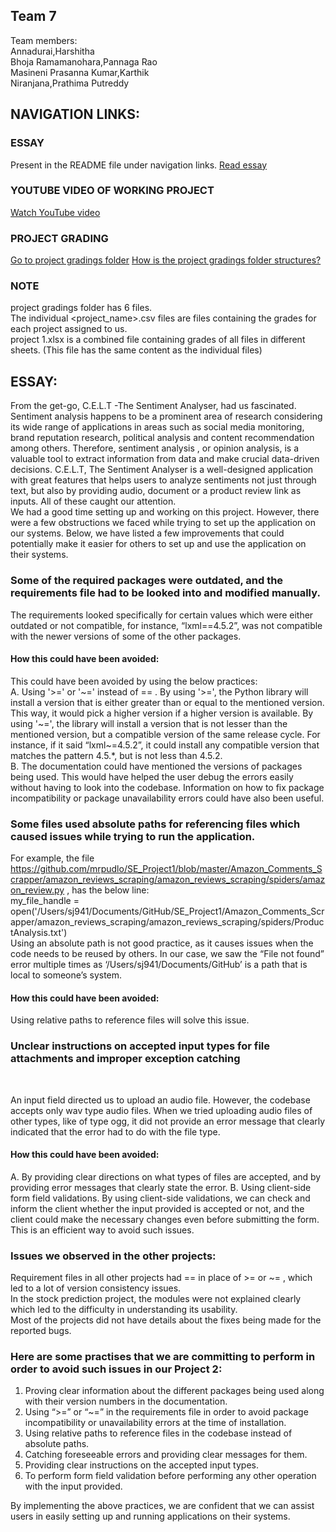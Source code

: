 ## Team 7
Team members: <br>
Annadurai,Harshitha <br>
Bhoja Ramamanohara,Pannaga Rao <br>
Masineni Prasanna Kumar,Karthik <br>
Niranjana,Prathima Putreddy <br>

## NAVIGATION LINKS:
### ESSAY 
Present in the README file under navigation links. [Read essay](https://github.com/Harshitha199819/SE-Project1/blob/main/proj1/README.md#essay-1)

### YOUTUBE VIDEO OF WORKING PROJECT 
[Watch YouTube video](https://www.youtube.com/watch?v=V5RYZG6PYrQ)

### PROJECT GRADING 
[Go to project gradings folder](https://github.com/Harshitha199819/SE-Project1/tree/main/proj1/project%20gradings)
[How is the project gradings folder structures?](https://github.com/Harshitha199819/SE-Project1/edit/main/proj1/README.md#note)

### NOTE 
project gradings folder has 6 files. <br>
The individual <project_name>.csv files are files containing the grades for each project assigned to us. <br>
project 1.xlsx is a combined file containing grades of all files in different sheets. (This file has the same content as the individual files) <br>


## ESSAY:

From the get-go, C.E.L.T -The Sentiment Analyser, had us fascinated. Sentiment analysis happens to be a prominent area of research considering its wide range of applications in areas such as social media monitoring, brand reputation research, political analysis and content recommendation among others. Therefore, sentiment analysis , or opinion analysis, is a valuable tool to extract information from data and make crucial data-driven decisions. C.E.L.T, The Sentiment Analyser is a well-designed application with great features that helps users to analyze sentiments not just through text, but also by providing audio, document or a product review link as inputs. All of these caught our attention.
<br>
We had a good time setting up and working on this project. However, there were a few obstructions we faced while trying to set up the application on our systems. Below, we have listed a few improvements that could potentially make it easier for others to set up and use the application on their systems.
<br>
### Some of the required packages were outdated, and the requirements file had to be looked into and modified manually. 
The requirements looked specifically for certain values which were either outdated or not compatible, for instance, “lxml==4.5.2”, was not compatible with the newer versions of some of the other packages. <br>
#### How this could have been avoided:<br>
This could have been avoided by using the below practices:<br>
A. Using '>=' or '\~=' instead of == . By using '>=', the Python library will install a version that is either greater than or equal to the mentioned version. This way, it would pick a higher version if a higher version is available. By using '\~=', the library will install a version that is not lesser than the mentioned version, but a compatible version of the same release cycle. For instance, if it said “lxml~=4.5.2”, it could install any compatible version that matches the pattern 4.5.*, but is not less than 4.5.2. <br>
B. The documentation could have mentioned the versions of packages being used. This would have helped the user debug the errors easily without having to look into the codebase. Information on how to fix package incompatibility or package unavailability errors could have also been useful.


### Some files used absolute paths for referencing files which caused issues while trying to run the application.
For example, the file https://github.com/mrpudlo/SE_Project1/blob/master/Amazon_Comments_Scrapper/amazon_reviews_scraping/amazon_reviews_scraping/spiders/amazon_review.py , has the below line: <br>
 my_file_handle = open('/Users/sj941/Documents/GitHub/SE_Project1/Amazon_Comments_Scrapper/amazon_reviews_scraping/amazon_reviews_scraping/spiders/ProductAnalysis.txt')
<br>
Using an absolute path is not good practice, as it causes issues when the code needs to be reused by others. 
In our case, we saw the “File not found” error multiple times as ‘/Users/sj941/Documents/GitHub’ is a path that is local to someone’s system. <br>
#### How this could have been avoided: <br>
Using relative paths to reference files will solve this issue. 


### Unclear instructions on accepted input types for file attachments and improper exception catching
<br>

An input field directed us to upload an audio file. However, the codebase accepts only wav type audio files. When we tried uploading audio files of other types, like of type ogg, it  did not provide an error message that clearly indicated that the error had to do with the file type. <br>

#### How this could have been avoided:
A. By providing clear directions on what types of files are accepted, and by providing error messages that clearly state the error. 
B. Using client-side form field validations. By using client-side validations, we can check and inform the client whether the input provided is accepted or not, and the client could make the necessary changes even before submitting the form. This is an efficient way to avoid such issues. 


### Issues we observed in the other projects:<br>
Requirement files in all other projects had == in place of >= or \~= , which led to a lot of version consistency issues.<br>
In the stock prediction project, the modules were not explained clearly which led to the difficulty in understanding its usability.<br>
Most of the projects did not have details about the fixes being made for the reported bugs.<br>


### Here are some practises that we are committing to perform in order to avoid such issues in our Project 2: <br>
1. Proving clear information about the different packages being used along with their version numbers in the documentation.<br>
2. Using “>=” or “\~=” in the requirements file in order to avoid package incompatibility or unavailability errors at the time of installation.<br>
3. Using relative paths to reference files in the codebase instead of absolute paths. <br>
4. Catching foreseeable errors and providing clear messages for them.<br>
5. Providing clear instructions on the accepted input types.<br>
6. To perform form field validation before performing any other operation with the input provided.<br>

By implementing the above practices, we are confident that we can assist users in easily setting up and running applications on their systems.
